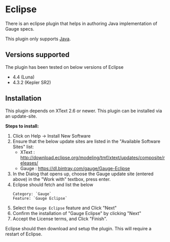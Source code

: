 # Eclipse

There is an eclipse plugin that helps in authoring Java implementation of Gauge specs.

This plugin only supports [Java](../language_features/step_implementations.md).

## Versions supported

The plugin has been tested on  below versions of Eclipse
- 4.4 (Luna)
- 4.3.2 (Kepler SR2)

## Installation

This plugin depends on XText 2.6 or newer. This plugin can be installed via an update-site.

**Steps to install:**

1. Click on Help -> Install New Software
2. Ensure that the below update sites are listed in the "Available Software Sites" list:
    - XText : http://download.eclipse.org/modeling/tmf/xtext/updates/composite/releases/
    - Gauge : https://dl.bintray.com/gauge/Gauge-Eclipse
3. In the Dialog that opens up, choose the Gauge update site (entered above) in the "Work with" textbox, press enter.
4. Eclipse should fetch and list the below
    ```
    Category: `Gauge`
    Feature: `Gauge Eclipse`
    ```
5. Select the `Gauge Eclipse` feature and Click "Next"
6. Confirm the installation of "Gauge Eclipse" by clicking "Next"
7. Accept the License terms, and Click "Finish".

Eclipse should then download and setup the plugin. This will require a restart of Eclipse.
